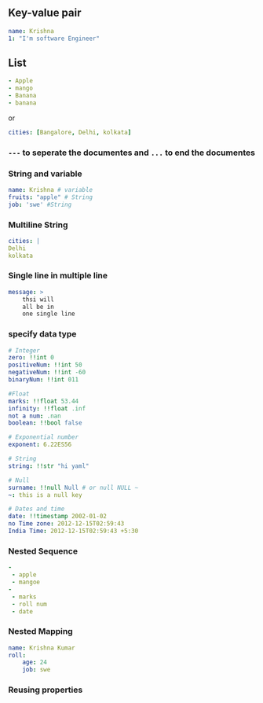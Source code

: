 ## Key-value pair

```yaml
name: Krishna
1: "I'm software Engineer"
```
## List

```yaml
- Apple
- mango
- Banana
- banana
```
or
```yaml
cities: [Bangalore, Delhi, kolkata]
```
### `---` to seperate the documentes and `...` to end the documentes

### String and variable
```yaml
name: Krishna # variable
fruits: "apple" # String
job: 'swe' #String
```
### Multiline String
```yaml
cities: |
Delhi
kolkata
```
### Single line in multiple line
```yaml
message: >
    thsi will
    all be in
    one single line
```

### specify data type
```yaml
# Integer
zero: !!int 0
positiveNum: !!int 50
negativeNum: !!int -60
binaryNum: !!int 011

#Float
marks: !!float 53.44
infinity: !!float .inf
not a num: .nan
boolean: !!bool false

# Exponential number
exponent: 6.22ES56

# String
string: !!str "hi yaml"

# Null
surname: !!null Null # or null NULL ~
~: this is a null key

# Dates and time
date: !!timestamp 2002-01-02
no Time zone: 2012-12-15T02:59:43
India Time: 2012-12-15T02:59:43 +5:30

```

### Nested Sequence
```yaml
-
 - apple
 - mangoe
-
 - marks
 - roll num
 - date

```

### Nested Mapping
```yaml
name: Krishna Kumar
roll:
    age: 24
    job: swe
```
### Reusing  properties
